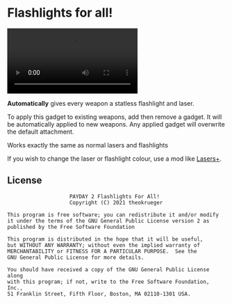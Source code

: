 # Flashlights for all!

![Demo](https://github.com/theokrueger-mods/pd2-flashlights-for-all/raw/master/thumbs/demo.webm)

**Automatically** gives every weapon a statless flashlight and laser.

To apply this gadget to existing weapons, add then remove a gadget. It will be automatically applied to new weapons. Any applied gadget will overwrite the default attachment.

Works exactly the same as normal lasers and flashlights

If you wish to change the laser or flashlight colour, use a mod like [Lasers+](https://modworkshop.net/mod/20577).

## License
```
                    PAYDAY 2 Flashlights For All!
                    Copyright (C) 2021 theokrueger

This program is free software; you can redistribute it and/or modify
it under the terms of the GNU General Public License version 2 as
published by the Free Software Foundation

This program is distributed in the hope that it will be useful,
but WITHOUT ANY WARRANTY; without even the implied warranty of
MERCHANTABILITY or FITNESS FOR A PARTICULAR PURPOSE.  See the
GNU General Public License for more details.

You should have received a copy of the GNU General Public License along
with this program; if not, write to the Free Software Foundation, Inc.,
51 Franklin Street, Fifth Floor, Boston, MA 02110-1301 USA.
```

